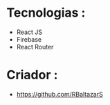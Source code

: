 # Tecnologias : 

- React JS
- Firebase
- React Router

# Criador :

- https://github.com/RBaltazarS 